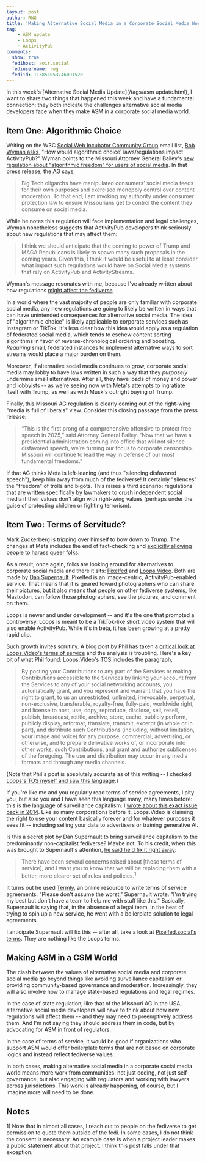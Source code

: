 ```yaml
---
layout: post
author: RWG
title: 'Making Alternative Social Media in a Corporate Social Media World'
tag:
    - ASM update
    - Loops
    - ActivityPub
comments: 
  show: true
  fedihost: aoir.social
  fediusername: rwg
  fediid: 113851053746091520
---
```

In this week's [Alternative Social Media Update](/tags/asm update.html), I want to share two things that happened this week and have a fundamental connection: they both indicate the challenges alternative social media developers face when they make ASM in a corporate social media world.

<!-- more -->
## Item One: Algorithmic Choice

Writing on the W3C [Social Web Incubator Community Group](https://www.w3.org/community/socialcg/) email list, [Bob Wyman asks](https://lists.w3.org/Archives/Public/public-swicg/2025Jan/0016.html), "How would algorithmic choice' laws/regulations impact ActivityPub?" Wyman points to the Missouri Attorney General Bailey's [new regulation about "algorithmic freedom" for users of social media](https://ago.mo.gov/attorney-general-bailey-promulgates-regulation-securing-algorithmic-freedom-for-social-media-users/). In that press release, the AG says,

>Big Tech oligarchs have manipulated consumers’ social media feeds for their own purposes and exercised monopoly control over content moderation. To that end, I am invoking my authority under consumer protection law to ensure Missourians get to control the content they consume on social media.

While he notes this regulation will face implementation and legal challenges, Wyman nonetheless suggests that ActivityPub developers think seriously about new regulations that may affect them:

> I think we should anticipate that the coming
to power of Trump and MAGA Republicans is likely to spawn many such
proposals in the coming years. Given this, I think it would be useful to at
least consider what impact such regulations would have on Social Media
systems that rely on ActivityPub and ActivityStreams.

Wyman's message resonates with me, because I've already written about how regulations [might affect the fediverse](/2024/04/10/Online-Harms-Act.html). 

In a world where the vast majority of people are only familiar with corporate social media, any new regulations are going to likely be written in ways that can have unintended consequences for alternative social media. The idea of "algorithmic choice" is likely applicable to corporate services such as Instagram or TikTok. It's less clear how this idea would apply as a regulation of federated social media, which tends to eschew content sorting algorithms in favor of reverse-chronological ordering and boosting. _Requiring_ small, federated instances to implement alternative ways to sort streams would place a major burden on them.

Moreover, if alternative social media continues to grow, corporate social media may lobby to have laws written in such a way that they _purposely_ undermine small alternatives. After all, they have loads of money and power and lobbyists -- as we're seeing now with Meta's attempts to ingratiate itself with Trump, as well as with Musk's outright buying of Trump.

Finally, this Missouri AG regulation is clearly coming out of the right-wing "media is full of liberals" view. Consider this closing passage from the press release:

>“This is the first prong of a comprehensive offensive to protect free speech in 2025,” said Attorney General Bailey. “Now that we have a presidential administration coming into office that will not silence disfavored speech, we’re turning our focus to corporate censorship. Missouri will continue to lead the way in defense of our most fundamental freedoms.”

If that AG thinks Meta is left-leaning (and thus "silencing disfavored speech"), keep him away from much of the fediverse! It certainly "silences" the "freedom" of trolls and bigots. This raises a third scenario: regulations that are written specifically by lawmakers to crush independent social media if their values don't align with right-wing values (perhaps under the guise of protecting children or fighting terrorism).

## Item Two: Terms of Servitude?
Mark Zuckerberg is tripping over himself to bow down to Trump. The changes at Meta includes the end of fact-checking and [explicitly allowing people to harass queer folks](https://www.404media.co/its-total-chaos-internally-at-meta-right-now-employees-protest-zuckerbergs-anti-lgbtq-changes/). 

As a result, once again, folks are looking around for alternatives to corporate social media and there it sits: [Pixelfed](https://loops.video/) and [Loops.Video](https://loops.video/). Both are made by [Dan Supernault](https://dansup.com/). Pixelfed is an image-centric, ActivityPub-enabled service. That means that it is geared toward photographers who can share their pictures, but it also means that people on other fediverse systems, like Mastodon, can follow those photographers, see the pictures, and comment on them.

Loops is newer and under development -- and it's the one that prompted a controversy. Loops is meant to be a TikTok-like short video system that will also enable ActivityPub. While it's in beta, it has been growing at a pretty rapid clip.

Such growth invites scrutiny. A blog post by Phil has taken a [critical look at Loops.Video's terms of service](https://bajsicki.com/blog/loops-video-terms/) and the analysis is troubling. Here's a key bit of what Phil found: Loops.Video's TOS includes the paragraph,

> By posting your Contributions to any part of the Services or making Contributions accessible to the Services by linking your account from the Services to any of your social networking accounts, you automatically grant, and you represent and warrant that you have the right to grant, to us an unrestricted, unlimited, irrevocable, perpetual, non-exclusive, transferable, royalty-free, fully-paid, worldwide right, and license to host, use, copy, reproduce, disclose, sell, resell, publish, broadcast, retitle, archive, store, cache, publicly perform, publicly display, reformat, translate, transmit, excerpt (in whole or in part), and distribute such Contributions (including, without limitation, your image and voice) for any purpose, commercial, advertising, or otherwise, and to prepare derivative works of, or incorporate into other works, such Contributions, and grant and authorize sublicenses of the foregoing. The use and distribution may occur in any media formats and through any media channels.

(Note that Phil's post is absolutely accurate as of this writing -- I checked [Loops's TOS myself and saw this language](https://loops.video/legal/terms-of-service).)

If you're like me and you regularly read terms of service agreements, I pity you, but also you and I have seen this language many, many times before: this is the language of surveillance capitalism. I [wrote about this exact issue back in 2014](https://search.worldcat.org/title/882779130). Like so many corporations before it, Loops.Video is claiming the right to use your content basically forever and for whatever purposes it sees fit -- including selling your data to advertisers or training generative AI.

Is this a secret plot by Dan Supernault to bring surveillance capitalism to the predominantly non-capitalist fediverse? Maybe not. To his credit, when this was brought to Supernault's attention, [he said he'd fix it right away](https://mastodon.social/@dansup/113848396412970536):

> There have been several concerns raised about [these terms of service], and I want you to know that we will be replacing them with a better, more clearer set of rules and policies.<sup><a href="#note1">1</a></sup>

It turns out he used [Termly](https://termly.io/), an online resource to write terms of service agreements. "Please don't assume the worst," Supernault wrote. "I'm trying my best but don't have a team to help me with stuff like this." Basically, Supernault is saying that, in the absence of a legal team, in the heat of trying to spin up a new service, he went with a boilerplate solution to legal agreements. 

I anticipate Supernault will fix this -- after all, take a look at [Pixelfed.social's terms](https://pixelfed.social/site/terms). They are nothing like the Loops terms.

## Making ASM in a CSM World
The clash between the values of alternative social media and corporate social media go beyond things like avoiding surveillance capitalism or providing community-based governance and moderation. Increasingly, they will also involve how to manage state-based regulations and legal regimes. 

In the case of state regulation, like that of the Missouri AG in the USA, alternative social media developers will have to think about how new regulations will affect them -- and they may need to preemptively address them. And I'm not saying they should address them in code, but by advocating for ASM in front of regulators. 

In the case of terms of service, it would be good if organizations who support ASM would offer boilerplate terms that are not based on corporate logics and instead reflect fediverse values.

In both cases, making alternative social media in a corporate social media world means more work from communities: not just coding, not just self-governance, but also engaging with regulators and working with lawyers across jurisdictions. This work is already happening, of course, but I imagine more will need to be done.

## Notes
<p id="note1">1) Note that in almost all cases, I reach out to people on the fediverse to get permission to quote them outside of the fedi. In some cases, I do not think the consent is necessary. An example case is when a project leader makes a public statement about that project. I think this post falls under that exception.</p>
